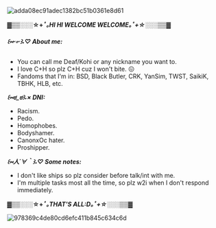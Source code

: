 ![adda08ec91adec1382bc51b0361e8d61](https://github.com/user-attachments/assets/c7582575-939a-40f8-9bfa-6057acb4bafe)


 
***▓▒▒░░░*☆⁠+*ﾟ｡HI HI WELCOME WELCOME⁠｡*ﾟ⁠+☆*░░░▒▒▓***


***꒰⁠⑅⁠ᵕ⁠༚⁠ᵕ⁠꒱⁠˖⁠♡ About me:***

- You can call me Deaf/Kohi or any nickname you want to.
- I love C+H so plz C+H cuz I won't bite. 😖
- Fandoms that I'm in: BSD, Black Butler, CRK, YanSim, TWST, SaikiK, TBHK, HLB, etc.

  

***꒰⁠⑅⁠⁠ಠ⁠_⁠ಠ꒱˖⁠× DNI:***

- Racism.
- Pedo.
- Homophobes.
- Bodyshamer.
- CanonxOc hater.
- Proshipper.


***꒰⁠⑅⁠人⁠´⁠∀⁠｀⁠꒱⁠˖⁠♡ Some notes:***

- I don't like ships so plz consider before talk/int with me.
- I'm multiple tasks most all the time, so plz w2i when I don't respond immediately.




***▓▒▒░░░*☆⁠+*ﾟ｡THAT'S ALL:D⁠｡*ﾟ⁠+☆*░░░▒▒▓***


![978369c4de80cd6efc411b845c634c6d](https://github.com/user-attachments/assets/adc67ce8-54ad-45a6-aa02-867410803551)

<!---
ilovemyoctpsm/ilovemyoctpsm is a ✨ special ✨ repository because its `README.md` (this file) appears on your GitHub profile.
You can click the Preview link to take a look at your changes.
--->
